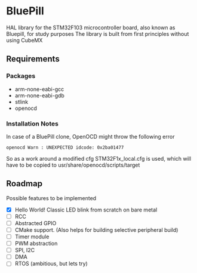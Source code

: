 # BluePill
HAL library for the STM32F103 microcontroller board, also known as Bluepill, for study purposes
The library is built from first principles without using CubeMX

## Requirements
### Packages
- arm-none-eabi-gcc
- arm-none-eabi-gdb
- stlink
- openocd

### Installation Notes
In case of a BluePill clone, OpenOCD might throw the following error
```
openocd Warn : UNEXPECTED idcode: 0x2ba01477
```
So as a work around a modified cfg STM32F1x_local.cfg is used, which will have to
be copied to usr/share/openocd/scripts/target

## Roadmap
Possible features to be implemented
- [x] Hello World! Classic LED blink from scratch on bare metal
- [ ] RCC
- [ ] Abstracted GPIO
- [ ] CMake support. (Also helps for building selective peripheral build)
- [ ] Timer module
- [ ] PWM abstraction
- [ ] SPI, I2C
- [ ] DMA
- [ ] RTOS (ambitious, but lets try)
